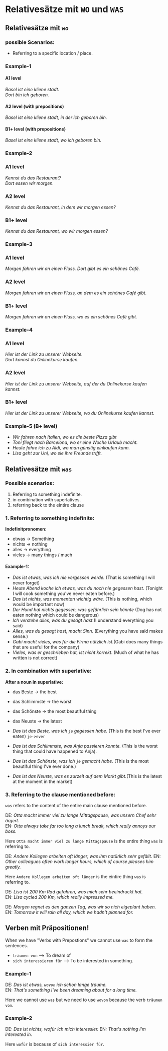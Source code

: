 # Relativesätze mit `WO` und `WAS`


## Relativesätze mit `wo`

### possible Scenarios:
- Referring to a specific location / place.

### Example-1

#### A1 level
 _Basel ist eine kliene stadt._ </br>
 _Dort bin ich geboren._
 
 #### A2 level (with prepositions)
 _Basel ist eine kliene stadt, in der ich geboren bin._

#### B1+ level (with prepositions)
 _Basel ist eine kliene stadt, wo ich geboren bin._

### Example-2

### A1 level

_Kennst du das Restaurant?_ </br>
_Dort essen wir morgen._ 

### A2 level

_Kennst du das Restaurant, in dem wir morgen essen?_

### B1+ level

_Kennst du das Restaurant, wo wir morgen essen?_

### Example-3

### A1 level

_Morgen fahren wir an einen Fluss._
_Dort gibt es ein schönes Café._


### A2 level

_Morgen fahren wir an einen Fluss, an dem es ein schönes Café gibt._

### B1+ level

_Morgen fahren wir an einen Fluss, wo es ein schönes Café gibt._

### Example-4

### A1 level

_Hier ist der Link zu unserer Webseite._ </br>
_Dort kannst du Onlinekurse kaufen._


### A2 level

_Hier ist der Link zu unserer Webseite, auf der du Onlinekurse kaufen kannst._

### B1+ level

_Hier ist der Link zu unserer Webseite, wo du Onlinekurse kaufen kannst._


### Example-5 (B+ level)

- _Wir fahren nach Italien, wo es die beste Pizza gibt_
- _Toni fliegt nach Barcelona, wo er eine Woche Urlaub macht._
- _Heute fahre ich zu Aldi, wo man günstig einkaufen kann._
- _Lisa geht zur Uni, wo sie ihre Freunde trifft._


## Relativesätze mit `was`

### Possible scenarios:

1. Referring to something indefinite.
2. in combination with superlatives.
3. referring back to the eintire clause

### 1. Referring to something indefinite:

**Indefinitpronomen:**

- etwas -> Something
- nichts -> nothing
- alles -> everything
- vieles -> many things / much

#### Example-1:

- _Das ist etwas, was ich nie vergessen werde._ (That is something I will never forget)
- _Heute Abend koche ich etwas, was du noch nie gegessen hast._ (Tonight I will cook something you've never eaten before.)
- _Das ist nichts, was momentan wichtig wäre._ (This is nothing, which would be important now)
- _Der Hund hat nichts gegessen, was gefährlich sein könnte_ (Dog has not eaten nothing which could be dangerous)
- _Ich verstehe alles, was du gesagt hast._(I understand everything you said)
- _Alles, was du gesagt hast, macht Sinn._ (Everything you have said makes sense.)
- _Gabi macht vieles, was für die Firma nützlich ist._(Gabi does many things that are useful for the company)
- _Vieles, was er geschrieben hat, ist nicht korrekt_. (Much of what he has written is not correct)

### 2. In combination with superlative:

**After a noun in superlative:**
- das Beste -> the best
- das Schlimmste -> the worst
- das Schönste -> the most beautiful thing
- das Neuste -> the latest

- _Das ist das Beste, was ich `je` gegessen habe._ (This is the best I've ever eaten) `je->ever`
- _Das ist das Schlimmste, was Anja passieren konnte._ (This is the worst thing that could have happened to Anja).
- _Das ist das Schönste, was ich `je` gemacht habe._ (This is the most beautiful thing I've ever done.)
- _Das ist das Neuste, was es zurzeit auf dem Markt gibt._(This is the latest at the moment in the market)

### 3. Referring to the clause mentioned before:

`was` refers to the content of the entire main clause mentioned before.

DE: _Otta macht immer viel zu lange Mittagspause, was unsern Chef sehr ärgert._ </br>
EN: _Otta always take far too long a lunch break, which really annoys our boss._ </br>

Here `Otta macht immer viel zu lange Mittagspause` is the entire thing `was` is referring to. </br>

DE: _Andere Kollegen arbeiten oft länger, was ihm natürlich sehr gefällt._
EN: _Other colleagues often work longer hours, which of course pleases him greatly._

Here `Andere Kollegen arbeiten oft länger` is the eintire thing `was` is referring to. </br>

DE: _Lisa ist 200 Km Rad gefahren, was mich sehr beeindruckt hat._ </br>
EN: _Lisa cycled 200 Km, which really impressed me._ </br>

DE: _Morgen regnet es den ganzen Tag, was wir so nich eigeplant haben._
EN: _Tomorrow it will rain all day, which we hadn't planned for._

## Verben mit Präpositionen!

When we have "Verbs with Prepostions" we cannot use `was` to form the sentences.

- `träumen von` --> To dream of
- `sich interessieren für` --> To be interested in something.

### Example-1

DE: _Das ist etwas, `wovon` ich schon lange träume._ </br>
EN: _That's something I've been dreaming about for a long time._ </br>

Here we cannot use `was` but we need to use `wovon` because the verb `träumen von`.

### Example-2

DE: _Das ist nichts, wofür ich mich interessier._
EN: _That's nothing I'm interested in._

Here `wofür` is because of `sich interessier für`.

